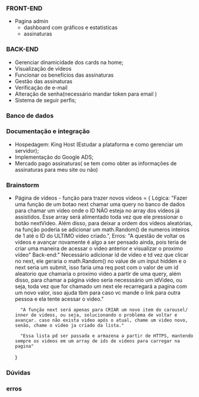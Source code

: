 ### FRONT-END
* Pagina admin 
    - dashboard com gráficos e estatisticas
    - assinaturas
  
### BACK-END
- Gerenciar dinamicidade dos cards na home;
- Visualização de vídeos
- Funcionar os benefícios das assinaturas
- Gestão das assinaturas
- Verificação de e-mail
- Alteração de senha(necessário mandar token para email )
- Sistema de seguir perfis;
  
### Banco de dados

### Documentação e integração 
- Hospedagem: King Host (Estudar a plataforma e como gerenciar um servidor);
- Implementação do Google ADS;
- Mercado pago assinaturas( se tem como obter as informações de assinaturas para meu site ou não)

### Brainstorm
- Página de vídeos - função para trazer novos videos = {
        Lógica: "Fazer uma função de um botao next chamar uma query no banco de dados para chamar um video onde o ID NÃO esteja no array dos vídeos já assistidos. Esse array será alimentado toda vez que ele pressionar o botão nextVideo. Além disso, para deixar a ordem dos vídeos aleatórias, na função poderia se adicionar um math.Random() de numeros inteiros de 1 até o ID do ULTIMO vídeo criado.",
        Erros: "A questão de voltar os vídeos e avançar novamente é algo a ser pensado ainda, pois teria de criar uma maneira de acessar o video anterior e visualizar o proximo vídeo"
        Back-end:" Necessário adicionar id de video e td vez que clicar no next, ele geraria o math.Random() no value de um input hidden e o next seria um submit, isso faria uma req post com o valor de um id aleatorio que chamaria o proximo video a partir de uma query, além disso, para chamar a página video seria necesssário um idVideo, ou seja, toda vez que for chamado um next ele recarregará a pagina com um novo valor, isso ajuda tbm para caso vc mande o link para outra pessoa e ela tente acessar o video."

        "A função next será apenas para CRIAR um novo item do carousel/ inner de videos, ou seja, solucionando o problema de voltar e avançar. caso não exista video após o atual, chame um video novo, senão, chame o video ja criado da lista."

        "Essa lista pd ser passada e armazena a partir de HTTPS, mantendo sempre os videos em um array de ids de videos para carregar na pagina"
    }

### Dúvidas

### erros
